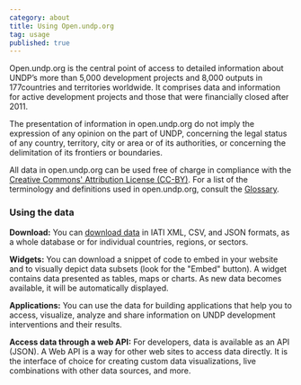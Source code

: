 ```yaml
---
category: about
title: Using Open.undp.org
tag: usage
published: true
---
```


Open.undp.org is the central point of access to detailed information about UNDP’s more than 5,000 development projects and 8,000 outputs in 177countries and territories worldwide. It comprises data and information for active development projects and those that were financially closed after 2011. 

The presentation of  information in open.undp.org do not imply the expression of any opinion on the part of UNDP, concerning the legal status of any country, territory, city or area or of its authorities, or concerning the delimitation of its frontiers or boundaries.

All data in open.undp.org can be used free of charge in compliance with the [Creative Commons' Attribution License (CC-BY)](http://iatistandard.org/getting-started/licencing/licence-types). For a list of the terminology and definitions used in open.undp.org, consult the [Glossary](#about/glossary).

### Using the data

__Download:__ You can <a href='#download' data-toggle='modal'>download data</a> in IATI XML, CSV, and JSON formats, as a whole database or for individual countries, regions, or sectors.

__Widgets:__ You can download a snippet of code to embed in your website and to visually depict data subsets (look for the "Embed" button). A widget contains data presented as tables, maps or charts. As new data becomes available, it will be automatically displayed.

__Applications:__ You can use the data for building applications that help you to access, visualize, analyze and share information on UNDP development interventions and their results. 

__Access data through a web API:__ For developers, data is available as an API (JSON). A Web API is a way for other web sites to access data directly. It is the interface of choice for creating custom data visualizations, live combinations with other data sources, and more.